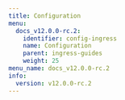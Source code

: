 ```yaml
---
title: Configuration
menu:
  docs_v12.0.0-rc.2:
    identifier: config-ingress
    name: Configuration
    parent: ingress-guides
    weight: 25
menu_name: docs_v12.0.0-rc.2
info:
  version: v12.0.0-rc.2
---
```


